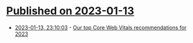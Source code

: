 # [Published on 2023-01-13](index.md)

* [2023-01-13, 23:10:03](https://lobste.rs/s/dmllsb/our_top_core_web_vitals_recommendations) - [Our top Core Web Vitals recommendations for 2023](https://web.dev/top-cwv-2023/)
